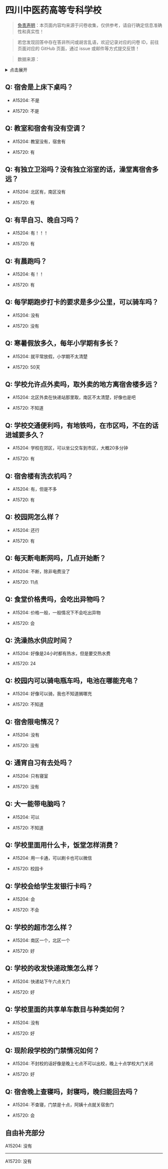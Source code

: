 # 四川中医药高等专科学校

> [免责声明](https://colleges.chat/#_3)：本页面内容均来源于问卷收集，仅供参考，请自行确定信息准确性和真实性！

> 若您发现回答中存在答非所问或胡言乱语，欢迎记录对应的问卷 ID，前往页面对应的 GitHub 页面，通过 issue 或邮件等方式提交反馈！

> 数据来源：

<details><summary>点击展开</summary>
<ul>
<li>A15204: 2899195294@qq.com (2022 年 07 月)</li>
<li>A15720: 匿名 (2022 年 07 月)</li>
</ul>
</details>

## Q: 宿舍是上床下桌吗？

- A15204: 不是

- A15720: 不是

## Q: 教室和宿舍有没有空调？

- A15204: 教室没有，宿舍有

- A15720: 有

## Q: 有独立卫浴吗？没有独立浴室的话，澡堂离宿舍多远？

- A15204: 北区有，南区没有

- A15720: 有

## Q: 有早自习、晚自习吗？

- A15204: 有！！！

- A15720: 有

## Q: 有晨跑吗？

- A15204: 有！！

- A15720: 有

## Q: 每学期跑步打卡的要求是多少公里，可以骑车吗？

- A15204: 没有

- A15720: 没有

## Q: 寒暑假放多久，每年小学期有多长？

- A15204: 就平常放假，小学期不太清楚

- A15720: 50天

## Q: 学校允许点外卖吗，取外卖的地方离宿舍楼多远？

- A15204: 北区外卖在快递站那里取，南区不太清楚，好像也是吧

- A15720: 不知道

## Q: 学校交通便利吗，有地铁吗，在市区吗，不在的话进城要多久？

- A15204: 学校在郊区，可以坐公交车到市区，大概20多分钟

- A15720: 有

## Q: 宿舍楼有洗衣机吗？

- A15204: 有，但是不多

- A15720: 有

## Q: 校园网怎么样？

- A15204: 还行

- A15720: 有

## Q: 每天断电断网吗，几点开始断？

- A15204: 不断，除非电费没了

- A15720: 11点

## Q: 食堂价格贵吗，会吃出异物吗？

- A15204: 价格一般，一般情况下不会吃出异物

- A15720: 会

## Q: 洗澡热水供应时间？

- A15204: 好像是24小时都有热水，但是要交热水费

- A15720: 24

## Q: 校园内可以骑电瓶车吗，电池在哪能充电？

- A15204: 好像可以骑，我也不知道搁哪充

- A15720: 不知道

## Q: 宿舍限电情况？

- A15204: 没有

- A15720: 没有

## Q: 通宵自习有去处吗？

- A15204: 只有寝室

- A15720: 没有

## Q: 大一能带电脑吗？

- A15204: 可以

- A15720: 不知道

## Q: 学校里面用什么卡，饭堂怎样消费？

- A15204: 用一卡通，可以刷卡也可以微信

- A15720: 校园卡

## Q: 学校会给学生发银行卡吗？

- A15204: 会

- A15720: 不会

## Q: 学校的超市怎么样？

- A15204: 南区一个，北区一个

- A15720: 好

## Q: 学校的收发快递政策怎么样？

- A15204: 快递站下午六点关门

- A15720: 好

## Q: 学校里面的共享单车数目与种类如何？

- A15204: 没有

- A15720: 好

## Q: 现阶段学校的门禁情况如何？

- A15204: 不封校的话好像是晚上七点不可以出校，晚上十点学校大门关闭

- A15720: 好

## Q: 宿舍晚上查寝吗，封寝吗，晚归能回去吗？

- A15204: 不查寝，门禁是十点，阿姨十点就关宿舍门

- A15720: 会

## 自由补充部分

A15204: 没有

***

A15720: 没有